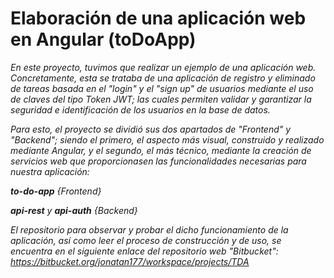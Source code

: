# Elaboración de una aplicación web en Angular (toDoApp)

_En este proyecto, tuvimos que realizar un ejemplo de una aplicación web. Concretamente, esta se trataba de una aplicación de registro y eliminado de tareas basada en el "login" y el "sign up" de usuarios mediante el uso de claves del tipo Token JWT; las cuales permiten validar y garantizar la seguridad e identificación de los usuarios en la base de datos._

_Para esto, el proyecto se dividió sus dos apartados de "Frontend" y "Backend"; siendo el primero, el aspecto más visual, construido y realizado mediante Angular, y el segundo, el más técnico, mediante la creación de servicios web que proporcionasen las funcionalidades necesarias para nuestra aplicación:_

***to-do-app*** _{Frontend}_

***api-rest*** _y_ ***api-auth*** _{Backend}_

_El repositorio para observar y probar el dicho funcionamiento de la aplicación, así como leer el proceso de construcción y de uso, se encuentra en el siguiente enlace del repositorio web "Bitbucket": https://bitbucket.org/jonatan177/workspace/projects/TDA_